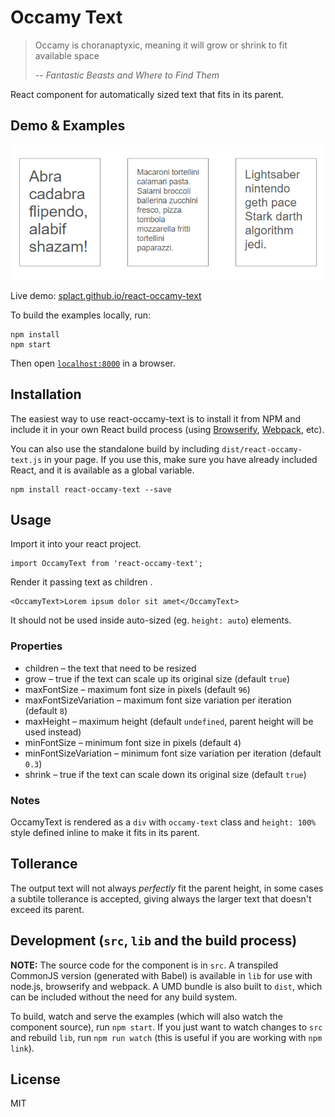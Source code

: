# Occamy Text

>Occamy is choranaptyxic, meaning it will grow or shrink to fit available space
>
>-- <cite>Fantastic Beasts and Where to Find Them</cite>

React component for automatically sized text that fits in its parent.

## Demo & Examples

![Alt text](example/preview.png?raw=true "Example preview")

Live demo: [splact.github.io/react-occamy-text](http://splact.github.io/react-occamy-text/)

To build the examples locally, run:

```
npm install
npm start
```

Then open [`localhost:8000`](http://localhost:8000) in a browser.


## Installation

The easiest way to use react-occamy-text is to install it from NPM and include it in your own React build process (using [Browserify](http://browserify.org), [Webpack](http://webpack.github.io/), etc).

You can also use the standalone build by including `dist/react-occamy-text.js` in your page. If you use this, make sure you have already included React, and it is available as a global variable.

```
npm install react-occamy-text --save
```


## Usage

Import it into your react project.

```
import OccamyText from 'react-occamy-text';
```

Render it passing text as children .

```
<OccamyText>Lorem ipsum dolor sit amet</OccamyText>
```

It should not be used inside auto-sized (eg. `height: auto`) elements.

### Properties

* children – the text that need to be resized
* grow – true if the text can scale up its original size (default `true`)
* maxFontSize – maximum font size in pixels (default `96`)
* maxFontSizeVariation – maximum font size variation per iteration (default `8`)
* maxHeight – maximum height (default `undefined`, parent height will be used instead)
* minFontSize – minimum font size in pixels (default `4`)
* minFontSizeVariation – minimum font size variation per iteration (default `0.3`)
* shrink – true if the text can scale down its original size (default `true`)

### Notes

OccamyText is rendered as a `div` with `occamy-text` class and `height: 100%` style defined inline to make it fits in its parent.

## Tollerance
The output text will not always *perfectly* fit the parent height, in some cases a subtile tollerance is accepted, giving always the larger text that doesn't exceed its parent.

## Development (`src`, `lib` and the build process)

**NOTE:** The source code for the component is in `src`. A transpiled CommonJS version (generated with Babel) is available in `lib` for use with node.js, browserify and webpack. A UMD bundle is also built to `dist`, which can be included without the need for any build system.

To build, watch and serve the examples (which will also watch the component source), run `npm start`. If you just want to watch changes to `src` and rebuild `lib`, run `npm run watch` (this is useful if you are working with `npm link`).

## License

MIT
